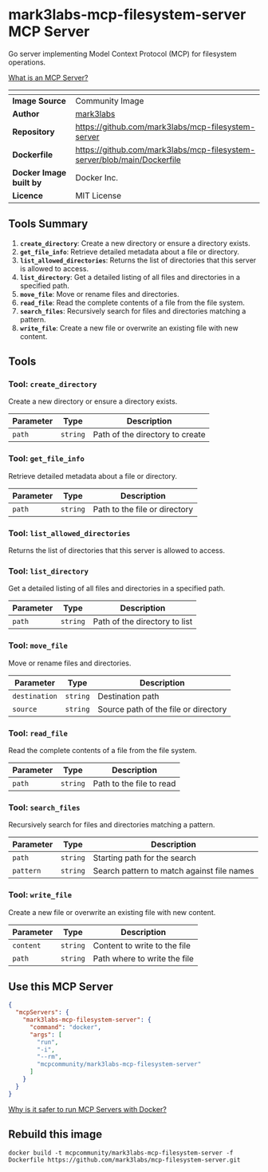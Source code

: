 # mark3labs-mcp-filesystem-server MCP Server

Go server implementing Model Context Protocol (MCP) for filesystem operations.

[What is an MCP Server?](https://www.anthropic.com/news/model-context-protocol)

| <!-- --> | <!-- --> |
|-----------|---------|
| **Image Source** | Community Image |
| **Author** | [mark3labs](https://github.com/mark3labs) |
| **Repository** | https://github.com/mark3labs/mcp-filesystem-server |
| **Dockerfile** | https://github.com/mark3labs/mcp-filesystem-server/blob/main/Dockerfile |
| **Docker Image built by** | Docker Inc. |
| **Licence** | MIT License |

## Tools Summary

 1. **`create_directory`**: Create a new directory or ensure a directory exists.
 1. **`get_file_info`**: Retrieve detailed metadata about a file or directory.
 1. **`list_allowed_directories`**: Returns the list of directories that this server is allowed to access.
 1. **`list_directory`**: Get a detailed listing of all files and directories in a specified path.
 1. **`move_file`**: Move or rename files and directories.
 1. **`read_file`**: Read the complete contents of a file from the file system.
 1. **`search_files`**: Recursively search for files and directories matching a pattern.
 1. **`write_file`**: Create a new file or overwrite an existing file with new content.

## Tools

### Tool: **`create_directory`**

Create a new directory or ensure a directory exists.

| Parameter | Type | Description |
| - | - | - |
| `path` | `string` | Path of the directory to create |

### Tool: **`get_file_info`**

Retrieve detailed metadata about a file or directory.

| Parameter | Type | Description |
| - | - | - |
| `path` | `string` | Path to the file or directory |

### Tool: **`list_allowed_directories`**

Returns the list of directories that this server is allowed to access.

### Tool: **`list_directory`**

Get a detailed listing of all files and directories in a specified path.

| Parameter | Type | Description |
| - | - | - |
| `path` | `string` | Path of the directory to list |

### Tool: **`move_file`**

Move or rename files and directories.

| Parameter | Type | Description |
| - | - | - |
| `destination` | `string` | Destination path |
| `source` | `string` | Source path of the file or directory |

### Tool: **`read_file`**

Read the complete contents of a file from the file system.

| Parameter | Type | Description |
| - | - | - |
| `path` | `string` | Path to the file to read |

### Tool: **`search_files`**

Recursively search for files and directories matching a pattern.

| Parameter | Type | Description |
| - | - | - |
| `path` | `string` | Starting path for the search |
| `pattern` | `string` | Search pattern to match against file names |

### Tool: **`write_file`**

Create a new file or overwrite an existing file with new content.

| Parameter | Type | Description |
| - | - | - |
| `content` | `string` | Content to write to the file |
| `path` | `string` | Path where to write the file |

## Use this MCP Server

```json
{
  "mcpServers": {
    "mark3labs-mcp-filesystem-server": {
      "command": "docker",
      "args": [
        "run",
        "-i",
        "--rm",
        "mcpcommunity/mark3labs-mcp-filesystem-server"
      ]
    }
  }
}
```

[Why is it safer to run MCP Servers with Docker?](https://www.docker.com/blog/the-model-context-protocol-simplifying-building-ai-apps-with-anthropic-claude-desktop-and-docker/)

## Rebuild this image

```console
docker build -t mcpcommunity/mark3labs-mcp-filesystem-server -f Dockerfile https://github.com/mark3labs/mcp-filesystem-server.git
```

